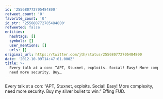 ```yaml
---
id: '255680772705484800'
retweet_count: '0'
favorite_count: '0'
id_str: '255680772705484800'
retweeted: false
entities:
  hashtags: []
  symbols: []
  user_mentions: []
  urls: []
original_url: https://twitter.com/jth/status/255680772705484800
date: '2012-10-09T14:47:01.000Z'
title: >-
  Every talk at a con: “APT, Stuxnet, exploits. Social! Easy! More complexity,
  need more security. Buy…
---
```


Every talk at a con: “APT, Stuxnet, exploits. Social! Easy! More complexity, need more security. Buy my silver bullet to win.” Effing FUD.